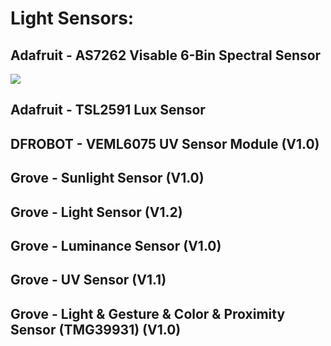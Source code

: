 # Light Sensors:
## Adafruit - AS7262 Visable 6-Bin Spectral Sensor

<img src="https://cdn-shop.adafruit.com/970x728/3779-03.jpg">

## Adafruit - TSL2591 Lux Sensor
## DFROBOT - VEML6075 UV Sensor Module (V1.0)
## Grove - Sunlight Sensor (V1.0)
## Grove - Light Sensor (V1.2)
## Grove - Luminance Sensor (V1.0)
## Grove - UV Sensor (V1.1)
## Grove - Light & Gesture & Color & Proximity Sensor (TMG39931) (V1.0)
